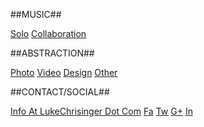 ##MUSIC##

[Solo](https://compromiserecordingsinc.bandcamp.com/)
[Collaboration](https://lukechrisingercollaborates.bandcamp.com/)

##ABSTRACTION##

[Photo](https://instagram.com/lukechrisinger/)
[Video](https://www.youtube.com/user/TheLukeChrisinger)
[Design](http://lukechrisinger.prosite.com/)
[Other](http://lukechrisingerabstractionist.tumblr.com/)

##CONTACT/SOCIAL##

[Info At LukeChrisinger Dot Com](mailto:info@lukechrisinger.com)
[Fa](https://www.facebook.com/chrisinger.luke)
[Tw](https://twitter.com/lukechrisinger)
[G+](https://plus.google.com/+lukechrisinger)
[In](https://instagram.com/lukechrisinger/)




